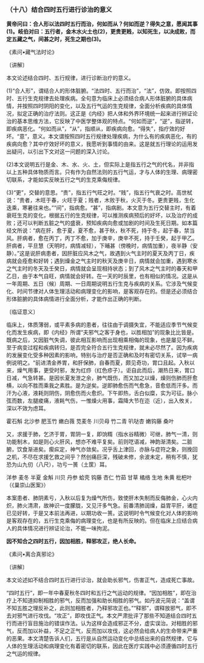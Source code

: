 ### （十八）结合四时五行进行诊治的意义

**黄帝问曰：合人形以法四时五行而治，何如而从？何如而逆？得失之意，愿闻其事(1)。岐伯对曰：五行者，金木水火土也(2)，更贵更贱，以知死生，以决成败，而定五藏之气，间甚之时，死生之期也(3)。**

《素问•藏气法时论》

〔讲解〕

本文论述结合四时、五行规律，进行诊断治疗的意义。

(1)“合人形”，谓结合人的形体脏腑。“法四时、五行而治”，“法”，仿效。即按照四时、五行生克规律去处理疾病。全句意为临床上必须结合病人形体脏腑的具体病情，并按照四时阴阳的变化，以及五行气运的生克规律，全面分析疾病的具体情况，拟定正确的治疗法则。这正是《内经》把人体和外界环境统一起来进行辨证论治的基本思维方法，它反映了中医学整体观的特点。“何如而逆”，“逆”，指逆转，即疾病恶化。“何如而从”，“从”，指顺从，即疾病向愈。“得失”，指疗效的好坏。“意”，意义。本文谓按照四时五行规律处理疾病，为什么有的疾病恶化，有的疾病向愈？其中疗效好坏的意义，我愿听到事情的由来。这是就五行理论的运用发出疑问，以引出下文对这一问题的深入讨论。

(2)本文说明五行是金、木、水、火、土，但实际上是指五行之气的代名，并非指以上五种具体物质而言。只有作为自然法则的五行气运，才与人体的生理、病理密切联系，才能如实反映五行之气的生克乘侮规律。

(3)“更”，交替的意思。“贵”，指五行气旺之时。“贱”，指五行气衰之时。高世栻说：“贵者，木旺于春，火旺于夏；贱者，木败于秋，火灭于冬。更贵更贱，生化迭乘，寒暑往来也。”“间”，指病愈。“甚”，指病剧。本文意为五行交替主时，有着衰旺生克的变化，根据五行的生克规律，可以推测疾病预后的好坏，以及治疗的成败；还可以判断五脏之气的盛衰，预知疾病向愈或加剧的时间及生死日期。如本篇经文所说：“病在肝，愈于夏，夏不愈，甚于秋，秋不死，持于冬，起于春，禁当风。肝病者，愈在丙丁，丙丁不愈，加于庚辛，庚辛不死，持于壬癸，起于甲乙。肝病者，平旦慧（天明时，病情减轻），下晡甚（傍晚时，病情加重），夜半静（安静）。”这是说肝病患者，因肝脏应风木之气，故遇到火气主时的夏天及丙丁日，疾病就会痊愈和好转；遇到燥金之气主时的秋天及庚辛日，病情就会加重，遇到寒水之气主时的冬天及壬癸日，病情就会呈现相持状态；到了风木之气主时的春天和甲乙日，由于本气自旺，病情就会好转。在一天的时辰里，也有相似的情况。这是从一年周期、五日（候）周期、一日周期说明五行生克与疾病的关系。它涉及气候变化、时间节律对人体生理活动和病理变化的影响，是客观存在的。但是还必须结合形体脏腑的具体病情进行全面分析，才能作出正确的判断。

〔临证意义〕

临床上，体质薄弱，或平素多病的患者，往往由于调摄失宜，不能适应季节气候变化而发生疾病，即《内经》所谓“夫邪气之客于身也，以胜相加”的现象比比皆是。既病之后，又因脏气失调，彼此相互影响而出现相乘相侮的现象，也是屡见不鲜。至于病变过程和疾病转归，是否完全符合五行生克规律，就未必尽然了。因为疾病的发展变化受多种因素的影响，特别与治疗是否正确和及时有密切关系，试举一病例说明之。“前进清金养胃，和肝保肺，自春而夏，颇见奇功，胃口且起。入秋以来，燥气用事，更受时邪，发为红痧（红色疹子）。讵自此而后，潮热日来，胃口日减，气急转甚。是因长夏发泄之余，肺气既伤，而又加之以燥，燥则伤肺而肝愈横，以向不胜而乘我之素胜。是为逆矣。逆即肺愈伤而气愈急，音愈低而汗多。而汗为心液，液耗则阴伤，阴愈伤而火愈炽。下午即热，舌白似糜，实为可征。脉小弦而数，左腿痠痛，液耗气伤，一惟燥火用事，霜降大节在迩（近），出入攸关，深以不效为虑耳。

霍石斛  北沙参   肥玉竹   嫩白薇   苋麦冬   川贝母   竹二青   叭哒杏   嫩钩藤   桑叶

又，求援于肺，乞济于胃，胃阴一复，即饷糈（指水谷精微）可继，肺气一清，则功能制木，如是则心火肝风，想亦不难平复矣。前则呓语减，神韵渐清矣。二脏腑，饮食渐进矣。瘈疭定，神气亦敛矣。况乎舌上津回，亦脉与症符之象，则挽回之机，不尽在求援乞救之间乎？然创痛巨深，残破未修，余波未定，稍有不慎，犹恐为山九仞（八尺），功亏一篑（土筐）耳。

洋参   麦冬   半夏   金斛   川贝   丹参   蛤壳   钩藤   杏仁   竹茹   甘草   橘络   生地   朱黄  枇杷叶（《巢崇山医案》）

本案患者、肺阴素亏，入秋以后复为燥气所伤，致使肝木失制而反侮肺金，心火内炽，肺火清肃，故神识一度朦胧，又见汗多气急。前番清肺润燥，益胃平肝，诸症已见好转，于是又本前法再进，以期功收一篑。这说明时令气候变化对人体的影响是客观存在的，五行生克乘侮的病理变化，也是有所反映的。但在临床上应结合病人的具体情况进行辨证论治，不能一味拘泥。

**因不知合之四时五行，因加相胜，释邪攻正，绝人长命。**

《素问•离合真邪论》

〔讲解〕

本文论述如不结合四时五行进行诊治，就会助长邪气，伤害正气，造成死亡事故。

“四时五行”，即一年中春夏秋冬四时和五行之气运动的规律。“因加相胜”，即在治疗上不知道抑制相胜的邪气，反而加强和助长相胜的邪气。如丹波元简说：“盖谓不知五胜之理反补之，此则加相胜者，乃释邪攻正也。”“释邪”，谓释放邪气，即不去对邪气进行攻伐。“攻正”，即攻伐正气。本文严肃批评了那些不知道结合四时五行而进行盲目施治的错误作法。认为这样会造成邪正不分，虚实误治。对相胜的邪气，反而加以补益，不足之正气，反而加以攻伐，这必然会给病人的生命带来严重的恶果。本文清楚告诉人们，五行是从自然运动变化中总结出来的自然规律，它与人体的生理活动和病理变化有着密切的联系，因此在医疗实践中必须遵循四时五行之气运的规律。
